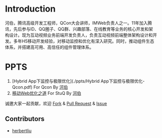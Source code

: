 # Introduction

河伯，腾讯高级开发工程师，QCon大会讲师，IMWeb负责人之一。11年加入腾讯，先后参与ID、QQ圈子、QQ群、兴趣部落、在线教育等业务的核心开发和架构设计。现为互动视频业务前端开发负责人，负责互动视频前端整体架构设计和开发。多年H5移动开发经验，对移动监控和优化有深入研究。同时，推动组件生态体系，并搭建高可用、高信任的组件管理体系。

# PPTS

1. [Hybrid App下监控与极限优化](./ppts/Hybrid App下监控与极限优化-Qcon.pdf) For Qcon By [河伯](https://github.com/herbertliu)
2. [移动Web优化之道](./ppts/移动Web优化之道.pdf) For StuQ By [河伯](https://github.com/herbertliu)




诚邀大家一起贡献，欢迎 [Fork](https://github.com/herbertliu/sharing/fork) & [Pull Request](https://github.com/herbertliu/sharing/pulls) & [Issue](https://github.com/herbertliu/sharing/issues)

## Contributors

+   [herbertliu](https://github.com/herbertliu)


